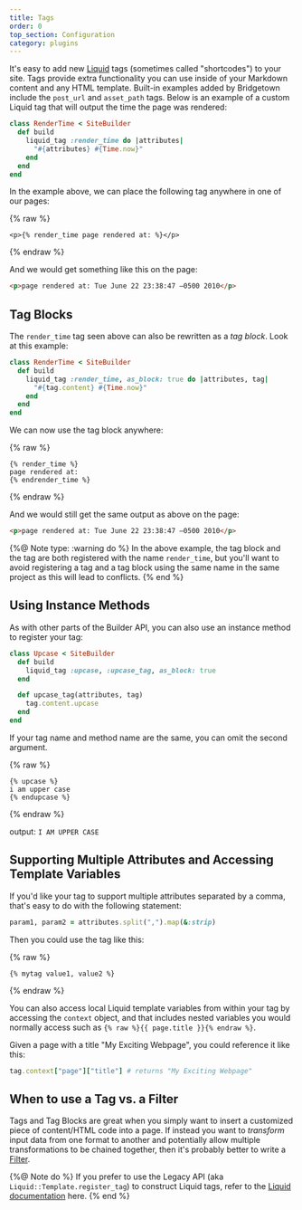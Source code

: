 ```yaml
---
title: Tags
order: 0
top_section: Configuration
category: plugins
---
```


It's easy to add new [Liquid](/docs/template-engines/liquid/) tags (sometimes called "shortcodes") to your site. Tags provide extra functionality you can use inside of your Markdown content and any HTML template. Built-in examples added by Bridgetown include the `post_url` and `asset_path` tags. Below is an example of a custom Liquid tag that will output the time the page was rendered:

```ruby
class RenderTime < SiteBuilder
  def build
    liquid_tag :render_time do |attributes|
      "#{attributes} #{Time.now}"
    end
  end
end
```

In the example above, we can place the following tag anywhere in one of our
pages:

{% raw %}
```liquid
<p>{% render_time page rendered at: %}</p>
```
{% endraw %}

And we would get something like this on the page:

```html
<p>page rendered at: Tue June 22 23:38:47 –0500 2010</p>
```

## Tag Blocks

The `render_time` tag seen above can also be rewritten as a _tag block_. Look at this example:

```ruby
class RenderTime < SiteBuilder
  def build
    liquid_tag :render_time, as_block: true do |attributes, tag|
      "#{tag.content} #{Time.now}"
    end
  end
end
```

We can now use the tag block anywhere:

{% raw %}
```liquid
{% render_time %}
page rendered at:
{% endrender_time %}
```
{% endraw %}

And we would still get the same output as above on the page:

```html
<p>page rendered at: Tue June 22 23:38:47 –0500 2010</p>
```

{%@ Note type: :warning do %}
  In the above example, the tag block and the tag are both registered with the name `render_time`, but you'll want to avoid registering a tag and a tag block using the same name in the same project as this will lead to conflicts.
{% end %}

## Using Instance Methods

As with other parts of the Builder API, you can also use an instance method to register your tag:

```ruby
class Upcase < SiteBuilder
  def build
    liquid_tag :upcase, :upcase_tag, as_block: true
  end

  def upcase_tag(attributes, tag)
    tag.content.upcase
  end
end
```

If your tag name and method name are the same, you can omit the second argument.

{% raw %}
```liquid
{% upcase %}
i am upper case
{% endupcase %}
```
{% endraw %}

output: `I AM UPPER CASE`

## Supporting Multiple Attributes and Accessing Template Variables

If you'd like your tag to support multiple attributes separated by a comma, that's
easy to do with the following statement:

```ruby
param1, param2 = attributes.split(",").map(&:strip)
```

Then you could use the tag like this:

{% raw %}
```liquid
{% mytag value1, value2 %}
```
{% endraw %}

You can also access local Liquid template variables from within your tag by
accessing the `context` object, and that includes nested variables you would
normally access such as `{% raw %}{{ page.title }}{% endraw %}`.

Given a page with a title "My Exciting Webpage", you could reference it like this:

```ruby
tag.context["page"]["title"] # returns "My Exciting Webpage"
```

## When to use a Tag vs. a Filter

Tags and Tag Blocks are great when you simply want to insert a customized piece of
content/HTML code into a page. If instead you want to _transform_ input data from
one format to another and potentially allow multiple transformations to be chained
together, then it's probably better to write a [Filter](/docs/plugins/filters/).

{%@ Note do %}
If you prefer to use the Legacy API (aka `Liquid::Template.register_tag`) to
construct Liquid tags, refer to the [Liquid documentation](https://github.com/Shopify/liquid/wiki/Liquid-for-Programmers) here.
{% end %}
